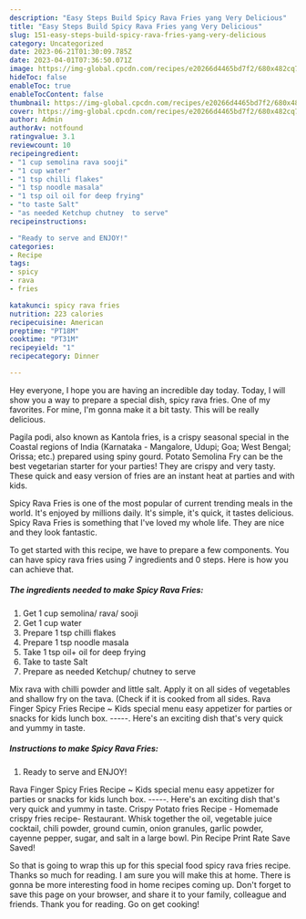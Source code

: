 ```yaml
---
description: "Easy Steps Build Spicy Rava Fries yang Very Delicious"
title: "Easy Steps Build Spicy Rava Fries yang Very Delicious"
slug: 151-easy-steps-build-spicy-rava-fries-yang-very-delicious
category: Uncategorized
date: 2023-06-21T01:30:09.785Z
date: 2023-04-01T07:36:50.071Z
image: https://img-global.cpcdn.com/recipes/e20266d4465bd7f2/680x482cq70/spicy-rava-fries-recipe-main-photo.jpg
hideToc: false
enableToc: true
enableTocContent: false
thumbnail: https://img-global.cpcdn.com/recipes/e20266d4465bd7f2/680x482cq70/spicy-rava-fries-recipe-main-photo.jpg
cover: https://img-global.cpcdn.com/recipes/e20266d4465bd7f2/680x482cq70/spicy-rava-fries-recipe-main-photo.jpg
author: Admin
authorAv: notfound
ratingvalue: 3.1
reviewcount: 10
recipeingredient:
- "1 cup semolina rava sooji"
- "1 cup water"
- "1 tsp chilli flakes"
- "1 tsp noodle masala"
- "1 tsp oil oil for deep frying"
- "to taste Salt"
- "as needed Ketchup chutney  to serve"
recipeinstructions:

- "Ready to serve and ENJOY!"
categories:
- Recipe
tags:
- spicy
- rava
- fries

katakunci: spicy rava fries 
nutrition: 223 calories
recipecuisine: American
preptime: "PT18M"
cooktime: "PT31M"
recipeyield: "1"
recipecategory: Dinner

---
```



Hey everyone, I hope you are having an incredible day today. Today, I will show you a way to prepare a special dish, spicy rava fries. One of my favorites. For mine, I'm gonna make it a bit tasty. This will be really delicious.

Pagila podi, also known as Kantola fries, is a crispy seasonal special in the Coastal regions of India (Karnataka - Mangalore, Udupi; Goa; West Bengal; Orissa; etc.) prepared using spiny gourd. Potato Semolina Fry can be the best vegetarian starter for your parties! They are crispy and very tasty. These quick and easy version of fries are an instant heat at parties and with kids.

Spicy Rava Fries is one of the most popular of current trending meals in the world. It's enjoyed by millions daily. It's simple, it's quick, it tastes delicious. Spicy Rava Fries is something that I've loved my whole life. They are nice and they look fantastic.


To get started with this recipe, we have to prepare a few components. You can have spicy rava fries using 7 ingredients and 0 steps. Here is how you can achieve that.

<!--inarticleads1-->

##### The ingredients needed to make Spicy Rava Fries:

1. Get 1 cup semolina/ rava/ sooji
1. Get 1 cup water
1. Prepare 1 tsp chilli flakes
1. Prepare 1 tsp noodle masala
1. Take 1 tsp oil+ oil for deep frying
1. Take to taste Salt
1. Prepare as needed Ketchup/ chutney  to serve


Mix rava with chilli powder and little salt. Apply it on all sides of vegetables and shallow fry on the tava. (Check if it is cooked from all sides. Rava Finger Spicy Fries Recipe ~ Kids special menu easy appetizer for parties or snacks for kids lunch box. -----. Here&#39;s an exciting dish that&#39;s very quick and yummy in taste. 

<!--inarticleads2-->

##### Instructions to make Spicy Rava Fries:


1. Ready to serve and ENJOY!

Rava Finger Spicy Fries Recipe ~ Kids special menu easy appetizer for parties or snacks for kids lunch box. -----. Here&#39;s an exciting dish that&#39;s very quick and yummy in taste. Crispy Potato fries Recipe - Homemade crispy fries recipe- Restaurant. Whisk together the oil, vegetable juice cocktail, chili powder, ground cumin, onion granules, garlic powder, cayenne pepper, sugar, and salt in a large bowl. Pin Recipe Print Rate Save Saved! 

So that is going to wrap this up for this special food spicy rava fries recipe. Thanks so much for reading. I am sure you will make this at home. There is gonna be more interesting food in home recipes coming up. Don't forget to save this page on your browser, and share it to your family, colleague and friends. Thank you for reading. Go on get cooking!
